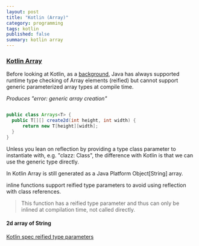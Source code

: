 ```yaml
---
layout: post
title: "Kotlin (Array)"
category: programming
tags: kotlin
published: false
summary: kotlin array
---
```


### [Kotlin Array](https://kotlinlang.org/api/latest/jvm/stdlib/kotlin/-array/)

Before looking at Kotlin, as a [background](http://gafter.blogspot.com/2006/11/reified-generics-for-java.html), Java has always supported runtime type checking of Array elements (reified) but cannot support generic parameterized array types at compile time. 

*Produces "error: generic array creation"*

~~~ java

public class Arrays<T> {
  public T[][] create2d(int height, int width) {
      return new T[height][width];
  }
}

~~~

Unless you lean on reflection by providing a type class parameter to instantiate with, e.g. "clazz: Class<T>", the difference with Kotlin is that we can use the generic type <T> directly.

In Kotlin Array<String> is still generated as a Java Platform Object[String] array.

inline functions support reified type parameters to avoid using reflection with class references.

> This function has a reified type parameter and thus can only be inlined at compilation time, not called directly.

#### 2d array of String

<script src="https://gist.github.com/griffio/0394829a2ec8e1877c7eaa55dce7b6d4.js"></script>

[Kotlin spec reified type parameters](https://github.com/JetBrains/kotlin/blob/master/spec-docs/reified-type-parameters.md)
